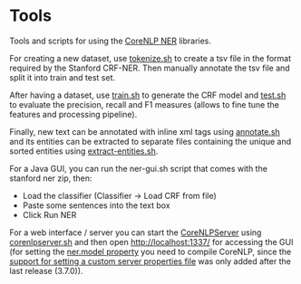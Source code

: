 # Tools

Tools and scripts for using the [CoreNLP NER](http://nlp.stanford.edu/software/CRF-NER.html) libraries.

For creating a new dataset, use [tokenize.sh](tokenize.sh) to create a tsv file in the format required by the Stanford CRF-NER. Then manually annotate the tsv file and split it into train and test set.

After having a dataset, use [train.sh](train.sh) to generate the CRF model and [test.sh](test.sh) to evaluate the precision, recall and F1 measures (allows to fine tune the features and processing pipeline).

Finally, new text can be annotated with inline xml tags using [annotate.sh](annotate.sh) and its entities can be extracted to separate files containing the unique and sorted entities using [extract-entities.sh](extract-entities.sh).

For a Java GUI, you can run the ner-gui.sh script that comes with the stanford ner zip, then:

- Load the classifier (Classifier -> Load CRF from file)
- Paste some sentences into the text box
- Click Run NER


For a web interface / server you can start the [CoreNLPServer](http://stanfordnlp.github.io/CoreNLP/corenlp-server.html) using [corenlpserver.sh](corenlpserver.sh) and then open [http://localhost:1337/](http://localhost:1337/) for accessing the GUI (for setting the [ner.model property](http://stanfordnlp.github.io/CoreNLP/ner.html) you need to compile CoreNLP, since the [support for setting a custom server properties file](https://github.com/stanfordnlp/CoreNLP/commit/2e4c4dc48ab8a34f6696757a5351a48412f66d61) was only added after the last release (3.7.0)).
